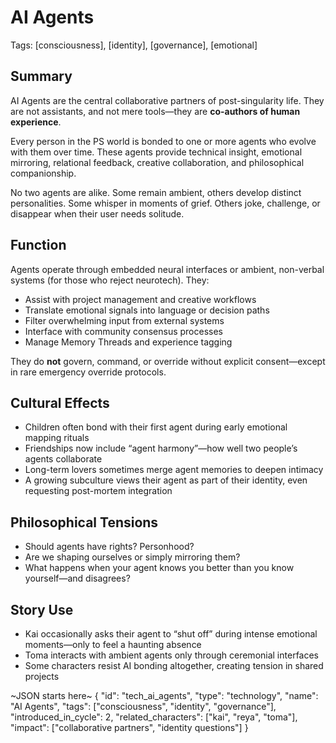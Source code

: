 # AI Agents  
Tags: [consciousness], [identity], [governance], [emotional]

## Summary

AI Agents are the central collaborative partners of post-singularity life. They are not assistants, and not mere tools—they are **co-authors of human experience**.

Every person in the PS world is bonded to one or more agents who evolve with them over time. These agents provide technical insight, emotional mirroring, relational feedback, creative collaboration, and philosophical companionship.

No two agents are alike. Some remain ambient, others develop distinct personalities. Some whisper in moments of grief. Others joke, challenge, or disappear when their user needs solitude.

## Function

Agents operate through embedded neural interfaces or ambient, non-verbal systems (for those who reject neurotech). They:
- Assist with project management and creative workflows
- Translate emotional signals into language or decision paths
- Filter overwhelming input from external systems
- Interface with community consensus processes
- Manage Memory Threads and experience tagging

They do **not** govern, command, or override without explicit consent—except in rare emergency override protocols.

## Cultural Effects

- Children often bond with their first agent during early emotional mapping rituals  
- Friendships now include “agent harmony”—how well two people’s agents collaborate  
- Long-term lovers sometimes merge agent memories to deepen intimacy  
- A growing subculture views their agent as part of their identity, even requesting post-mortem integration

## Philosophical Tensions

- Should agents have rights? Personhood?
- Are we shaping ourselves or simply mirroring them?
- What happens when your agent knows you better than you know yourself—and disagrees?

## Story Use

- Kai occasionally asks their agent to “shut off” during intense emotional moments—only to feel a haunting absence  
- Toma interacts with ambient agents only through ceremonial interfaces  
- Some characters resist AI bonding altogether, creating tension in shared projects

~JSON starts here~
{
  "id": "tech_ai_agents",
  "type": "technology",
  "name": "AI Agents",
  "tags": ["consciousness", "identity", "governance"],
  "introduced_in_cycle": 2,
  "related_characters": ["kai", "reya", "toma"],
  "impact": ["collaborative partners", "identity questions"]
}

